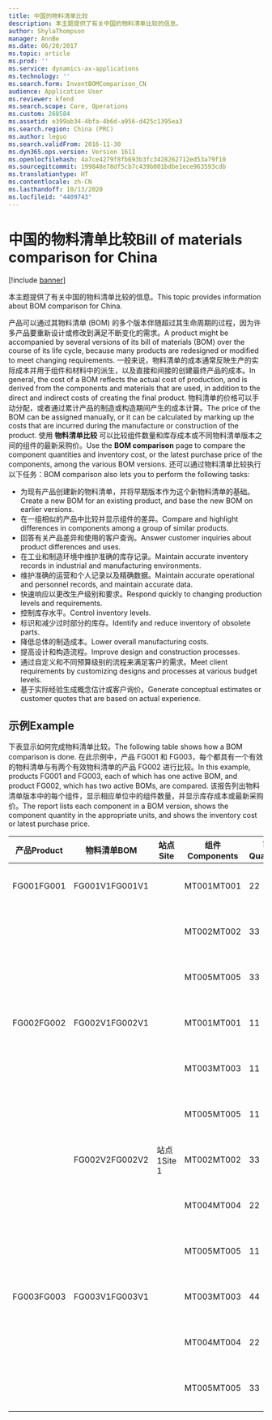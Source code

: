 ```yaml
---
title: 中国的物料清单比较
description: 本主题提供了有关中国的物料清单比较的信息。
author: ShylaThompson
manager: AnnBe
ms.date: 06/20/2017
ms.topic: article
ms.prod: ''
ms.service: dynamics-ax-applications
ms.technology: ''
ms.search.form: InventBOMComparison_CN
audience: Application User
ms.reviewer: kfend
ms.search.scope: Core, Operations
ms.custom: 268584
ms.assetid: e399ab34-4bfa-4b6d-a956-d425c1395ea3
ms.search.region: China (PRC)
ms.author: leguo
ms.search.validFrom: 2016-11-30
ms.dyn365.ops.version: Version 1611
ms.openlocfilehash: 4a7ce4279f8fb693b3fc3428262712ed53a79f10
ms.sourcegitcommit: 199848e78df5cb7c439b001bdbe1ece963593cdb
ms.translationtype: HT
ms.contentlocale: zh-CN
ms.lasthandoff: 10/13/2020
ms.locfileid: "4409743"
---
```

# <a name="bill-of-materials-comparison-for-china"></a><span data-ttu-id="2980e-103">中国的物料清单比较</span><span class="sxs-lookup"><span data-stu-id="2980e-103">Bill of materials comparison for China</span></span>

[!include [banner](../includes/banner.md)]

<span data-ttu-id="2980e-104">本主题提供了有关中国的物料清单比较的信息。</span><span class="sxs-lookup"><span data-stu-id="2980e-104">This topic provides information about BOM comparison for China.</span></span>

<span data-ttu-id="2980e-105">产品可以通过其物料清单 (BOM) 的多个版本伴随超过其生命周期的过程，因为许多产品要重新设计或修改到满足不断变化的需求。</span><span class="sxs-lookup"><span data-stu-id="2980e-105">A product might be accompanied by several versions of its bill of materials (BOM) over the course of its life cycle, because many products are redesigned or modified to meet changing requirements.</span></span> <span data-ttu-id="2980e-106">一般来说，物料清单的成本通常反映生产的实际成本并用于组件和材料中的派生，以及直接和间接的创建最终产品的成本。</span><span class="sxs-lookup"><span data-stu-id="2980e-106">In general, the cost of a BOM reflects the actual cost of production, and is derived from the components and materials that are used, in addition to the direct and indirect costs of creating the final product.</span></span> <span data-ttu-id="2980e-107">物料清单的价格可以手动分配，或者通过累计产品的制造或构造期间产生的成本计算。</span><span class="sxs-lookup"><span data-stu-id="2980e-107">The price of the BOM can be assigned manually, or it can be calculated by marking up the costs that are incurred during the manufacture or construction of the product.</span></span> <span data-ttu-id="2980e-108">使用 **物料清单比较** 可以比较组件数量和库存成本或不同物料清单版本之间的组件的最新采购价。</span><span class="sxs-lookup"><span data-stu-id="2980e-108">Use the **BOM comparison** page to compare the component quantities and inventory cost, or the latest purchase price of the components, among the various BOM versions.</span></span> <span data-ttu-id="2980e-109">还可以通过物料清单比较执行以下任务：</span><span class="sxs-lookup"><span data-stu-id="2980e-109">BOM comparison also lets you to perform the following tasks:</span></span>

-   <span data-ttu-id="2980e-110">为现有产品创建新的物料清单，并将早期版本作为这个新物料清单的基础。</span><span class="sxs-lookup"><span data-stu-id="2980e-110">Create a new BOM for an existing product, and base the new BOM on earlier versions.</span></span>
-   <span data-ttu-id="2980e-111">在一组相似的产品中比较并显示组件的差异。</span><span class="sxs-lookup"><span data-stu-id="2980e-111">Compare and highlight differences in components among a group of similar products.</span></span>
-   <span data-ttu-id="2980e-112">回答有关产品差异和使用的客户查询。</span><span class="sxs-lookup"><span data-stu-id="2980e-112">Answer customer inquiries about product differences and uses.</span></span>
-   <span data-ttu-id="2980e-113">在工业和制造环境中维护准确的库存记录。</span><span class="sxs-lookup"><span data-stu-id="2980e-113">Maintain accurate inventory records in industrial and manufacturing environments.</span></span>
-   <span data-ttu-id="2980e-114">维护准确的运营和个人记录以及精确数据。</span><span class="sxs-lookup"><span data-stu-id="2980e-114">Maintain accurate operational and personnel records, and maintain accurate data.</span></span>
-   <span data-ttu-id="2980e-115">快速响应以更改生产级别和要求。</span><span class="sxs-lookup"><span data-stu-id="2980e-115">Respond quickly to changing production levels and requirements.</span></span>
-   <span data-ttu-id="2980e-116">控制库存水平。</span><span class="sxs-lookup"><span data-stu-id="2980e-116">Control inventory levels.</span></span>
-   <span data-ttu-id="2980e-117">标识和减少过时部分的库存。</span><span class="sxs-lookup"><span data-stu-id="2980e-117">Identify and reduce inventory of obsolete parts.</span></span>
-   <span data-ttu-id="2980e-118">降低总体的制造成本。</span><span class="sxs-lookup"><span data-stu-id="2980e-118">Lower overall manufacturing costs.</span></span>
-   <span data-ttu-id="2980e-119">提高设计和构造流程。</span><span class="sxs-lookup"><span data-stu-id="2980e-119">Improve design and construction processes.</span></span>
-   <span data-ttu-id="2980e-120">通过自定义和不同预算级别的流程来满足客户的需求。</span><span class="sxs-lookup"><span data-stu-id="2980e-120">Meet client requirements by customizing designs and processes at various budget levels.</span></span>
-   <span data-ttu-id="2980e-121">基于实际经验生成概念估计或客户询价。</span><span class="sxs-lookup"><span data-stu-id="2980e-121">Generate conceptual estimates or customer quotes that are based on actual experience.</span></span>

## <a name="example"></a><span data-ttu-id="2980e-122">示例</span><span class="sxs-lookup"><span data-stu-id="2980e-122">Example</span></span>
<span data-ttu-id="2980e-123">下表显示如何完成物料清单比较。</span><span class="sxs-lookup"><span data-stu-id="2980e-123">The following table shows how a BOM comparison is done.</span></span> <span data-ttu-id="2980e-124">在此示例中，产品 FG001 和 FG003，每个都具有一个有效的物料清单与有两个有效物料清单的产品 FG002 进行比较。</span><span class="sxs-lookup"><span data-stu-id="2980e-124">In this example, products FG001 and FG003, each of which has one active BOM, and product FG002, which has two active BOMs, are compared.</span></span> <span data-ttu-id="2980e-125">该报告列出物料清单版本中的每个组件，显示相应单位中的组件数量，并显示库存成本或最新采购价。</span><span class="sxs-lookup"><span data-stu-id="2980e-125">The report lists each component in a BOM version, shows the component quantity in the appropriate units, and shows the inventory cost or latest purchase price.</span></span>

| <span data-ttu-id="2980e-126">产品</span><span class="sxs-lookup"><span data-stu-id="2980e-126">Product</span></span> | <span data-ttu-id="2980e-127">物料清单</span><span class="sxs-lookup"><span data-stu-id="2980e-127">BOM</span></span>     | <span data-ttu-id="2980e-128">站点</span><span class="sxs-lookup"><span data-stu-id="2980e-128">Site</span></span>   | <span data-ttu-id="2980e-129">组件</span><span class="sxs-lookup"><span data-stu-id="2980e-129">Components</span></span> | <span data-ttu-id="2980e-130">已</span><span class="sxs-lookup"><span data-stu-id="2980e-130">Quantity</span></span> | <span data-ttu-id="2980e-131">单位</span><span class="sxs-lookup"><span data-stu-id="2980e-131">Unit</span></span> | <span data-ttu-id="2980e-132">成本</span><span class="sxs-lookup"><span data-stu-id="2980e-132">Cost</span></span>      |
|---------|---------|--------|------------|----------|------|-----------|
| <span data-ttu-id="2980e-133">FG001</span><span class="sxs-lookup"><span data-stu-id="2980e-133">FG001</span></span>   | <span data-ttu-id="2980e-134">FG001V1</span><span class="sxs-lookup"><span data-stu-id="2980e-134">FG001V1</span></span> |        | <span data-ttu-id="2980e-135">MT001</span><span class="sxs-lookup"><span data-stu-id="2980e-135">MT001</span></span>      | <span data-ttu-id="2980e-136">2</span><span class="sxs-lookup"><span data-stu-id="2980e-136">2</span></span>        | <span data-ttu-id="2980e-137">时间单位</span><span class="sxs-lookup"><span data-stu-id="2980e-137">pcs</span></span>  | <span data-ttu-id="2980e-138">20.00 美元</span><span class="sxs-lookup"><span data-stu-id="2980e-138">USD 20.00</span></span> |
|         |         |        | <span data-ttu-id="2980e-139">MT002</span><span class="sxs-lookup"><span data-stu-id="2980e-139">MT002</span></span>      | <span data-ttu-id="2980e-140">3</span><span class="sxs-lookup"><span data-stu-id="2980e-140">3</span></span>        | <span data-ttu-id="2980e-141">厘米</span><span class="sxs-lookup"><span data-stu-id="2980e-141">cm</span></span>   | <span data-ttu-id="2980e-142">10.00 美元</span><span class="sxs-lookup"><span data-stu-id="2980e-142">USD 10.00</span></span> |
|         |         |        | <span data-ttu-id="2980e-143">MT005</span><span class="sxs-lookup"><span data-stu-id="2980e-143">MT005</span></span>      | <span data-ttu-id="2980e-144">3</span><span class="sxs-lookup"><span data-stu-id="2980e-144">3</span></span>        | <span data-ttu-id="2980e-145">千克</span><span class="sxs-lookup"><span data-stu-id="2980e-145">kg</span></span>   | <span data-ttu-id="2980e-146">32.00 美元</span><span class="sxs-lookup"><span data-stu-id="2980e-146">USD 32.00</span></span> |
| <span data-ttu-id="2980e-147">FG002</span><span class="sxs-lookup"><span data-stu-id="2980e-147">FG002</span></span>   | <span data-ttu-id="2980e-148">FG002V1</span><span class="sxs-lookup"><span data-stu-id="2980e-148">FG002V1</span></span> |        | <span data-ttu-id="2980e-149">MT001</span><span class="sxs-lookup"><span data-stu-id="2980e-149">MT001</span></span>      | <span data-ttu-id="2980e-150">1</span><span class="sxs-lookup"><span data-stu-id="2980e-150">1</span></span>        | <span data-ttu-id="2980e-151">时间单位</span><span class="sxs-lookup"><span data-stu-id="2980e-151">pcs</span></span>  | <span data-ttu-id="2980e-152">50.00 美元</span><span class="sxs-lookup"><span data-stu-id="2980e-152">USD 50.00</span></span> |
|         |         |        | <span data-ttu-id="2980e-153">MT003</span><span class="sxs-lookup"><span data-stu-id="2980e-153">MT003</span></span>      | <span data-ttu-id="2980e-154">1</span><span class="sxs-lookup"><span data-stu-id="2980e-154">1</span></span>        | <span data-ttu-id="2980e-155">时间单位</span><span class="sxs-lookup"><span data-stu-id="2980e-155">pcs</span></span>  | <span data-ttu-id="2980e-156">12.00 美元</span><span class="sxs-lookup"><span data-stu-id="2980e-156">USD 12.00</span></span> |
|         |         |        | <span data-ttu-id="2980e-157">MT005</span><span class="sxs-lookup"><span data-stu-id="2980e-157">MT005</span></span>      | <span data-ttu-id="2980e-158">1</span><span class="sxs-lookup"><span data-stu-id="2980e-158">1</span></span>        | <span data-ttu-id="2980e-159">千克</span><span class="sxs-lookup"><span data-stu-id="2980e-159">kg</span></span>   | <span data-ttu-id="2980e-160">10.00 美元</span><span class="sxs-lookup"><span data-stu-id="2980e-160">USD 10.00</span></span> |
|         | <span data-ttu-id="2980e-161">FG002V2</span><span class="sxs-lookup"><span data-stu-id="2980e-161">FG002V2</span></span> | <span data-ttu-id="2980e-162">站点 1</span><span class="sxs-lookup"><span data-stu-id="2980e-162">Site 1</span></span> | <span data-ttu-id="2980e-163">MT002</span><span class="sxs-lookup"><span data-stu-id="2980e-163">MT002</span></span>      | <span data-ttu-id="2980e-164">3</span><span class="sxs-lookup"><span data-stu-id="2980e-164">3</span></span>        | <span data-ttu-id="2980e-165">厘米</span><span class="sxs-lookup"><span data-stu-id="2980e-165">cm</span></span>   | <span data-ttu-id="2980e-166">30.00 美元</span><span class="sxs-lookup"><span data-stu-id="2980e-166">USD 30.00</span></span> |
|         |         |        | <span data-ttu-id="2980e-167">MT004</span><span class="sxs-lookup"><span data-stu-id="2980e-167">MT004</span></span>      | <span data-ttu-id="2980e-168">2</span><span class="sxs-lookup"><span data-stu-id="2980e-168">2</span></span>        | <span data-ttu-id="2980e-169">“盒”</span><span class="sxs-lookup"><span data-stu-id="2980e-169">box</span></span>  | <span data-ttu-id="2980e-170">32.00 美元</span><span class="sxs-lookup"><span data-stu-id="2980e-170">USD 32.00</span></span> |
|         |         |        | <span data-ttu-id="2980e-171">MT005</span><span class="sxs-lookup"><span data-stu-id="2980e-171">MT005</span></span>      | <span data-ttu-id="2980e-172">1</span><span class="sxs-lookup"><span data-stu-id="2980e-172">1</span></span>        | <span data-ttu-id="2980e-173">千克</span><span class="sxs-lookup"><span data-stu-id="2980e-173">kg</span></span>   | <span data-ttu-id="2980e-174">10.00 美元</span><span class="sxs-lookup"><span data-stu-id="2980e-174">USD 10.00</span></span> |
| <span data-ttu-id="2980e-175">FG003</span><span class="sxs-lookup"><span data-stu-id="2980e-175">FG003</span></span>   | <span data-ttu-id="2980e-176">FG003V1</span><span class="sxs-lookup"><span data-stu-id="2980e-176">FG003V1</span></span> |        | <span data-ttu-id="2980e-177">MT003</span><span class="sxs-lookup"><span data-stu-id="2980e-177">MT003</span></span>      | <span data-ttu-id="2980e-178">4</span><span class="sxs-lookup"><span data-stu-id="2980e-178">4</span></span>        | <span data-ttu-id="2980e-179">时间单位</span><span class="sxs-lookup"><span data-stu-id="2980e-179">pcs</span></span>  | <span data-ttu-id="2980e-180">30.00 美元</span><span class="sxs-lookup"><span data-stu-id="2980e-180">USD 30.00</span></span> |
|         |         |        | <span data-ttu-id="2980e-181">MT004</span><span class="sxs-lookup"><span data-stu-id="2980e-181">MT004</span></span>      | <span data-ttu-id="2980e-182">2</span><span class="sxs-lookup"><span data-stu-id="2980e-182">2</span></span>        | <span data-ttu-id="2980e-183">“盒”</span><span class="sxs-lookup"><span data-stu-id="2980e-183">box</span></span>  | <span data-ttu-id="2980e-184">23.00 美元</span><span class="sxs-lookup"><span data-stu-id="2980e-184">USD 23.00</span></span> |
|         |         |        | <span data-ttu-id="2980e-185">MT005</span><span class="sxs-lookup"><span data-stu-id="2980e-185">MT005</span></span>      | <span data-ttu-id="2980e-186">3</span><span class="sxs-lookup"><span data-stu-id="2980e-186">3</span></span>        | <span data-ttu-id="2980e-187">千克</span><span class="sxs-lookup"><span data-stu-id="2980e-187">kg</span></span>   | <span data-ttu-id="2980e-188">18.00 美元</span><span class="sxs-lookup"><span data-stu-id="2980e-188">USD 18.00</span></span> |





